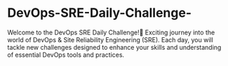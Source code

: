 # DevOps-SRE-Daily-Challenge-
Welcome to the DevOps SRE Daily Challenge!🎉 Exciting journey into the world of DevOps &amp; Site Reliability Engineering (SRE). Each day, you will tackle new challenges designed to enhance your skills and understanding of essential DevOps tools and practices.
